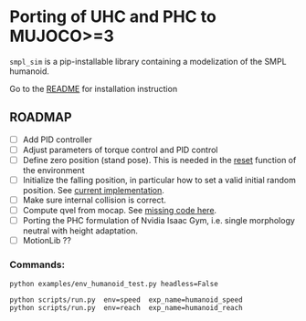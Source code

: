 # Porting of UHC and PHC to MUJOCO>=3

`smpl_sim` is a pip-installable library containing a modelization of the SMPL humanoid.

Go to the [README](README_smpl.md) for installation instruction


## ROADMAP


- [ ] Add PID controller
- [ ] Adjust parameters of torque control and PID control
- [ ] Define zero position (stand pose). This is needed in the [reset](https://github.com/teopir/PerpetualHumanoidControl-MJX/blob/81140054b664ec7e044527043d7d9fef20586724/new_library/smpl_sim/smpl_sim/envs/smplenv.py#L274) function of the environment
- [ ] Initialize the falling position, in particular how to set a valid initial random position. See [current implementation](https://github.com/teopir/PerpetualHumanoidControl-MJX/blob/81140054b664ec7e044527043d7d9fef20586724/new_library/smpl_sim/smpl_sim/envs/smplenv.py#L279).
- [ ] Make sure internal collision is correct. 
- [ ] Compute qvel from mocap. See [missing code here](https://github.com/teopir/PerpetualHumanoidControl-MJX/blob/81140054b664ec7e044527043d7d9fef20586724/new_library/smpl_sim/smpl_sim/envs/smplenv.py#L345).
- [ ] Porting the PHC formulation of Nvidia Isaac Gym, i.e. single morphology neutral with height adaptation.
- [ ] MotionLib ?? 
 
### Commands:

```
python examples/env_humanoid_test.py headless=False

python scripts/run.py  env=speed  exp_name=humanoid_speed 
python scripts/run.py  env=reach  exp_name=humanoid_reach
```